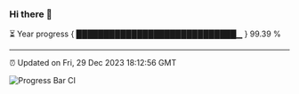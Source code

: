 ### Hi there 👋

⏳ Year progress { █████████████████████████████▁ } 99.39 %

---

⏰ Updated on Fri, 29 Dec 2023 18:12:56 GMT

![Progress Bar CI](https://github.com/liununu/liununu/workflows/Progress%20Bar%20CI/badge.svg)
